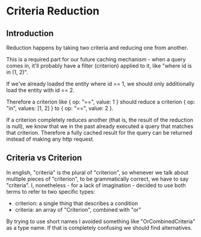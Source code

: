 # Criteria Reduction
## Introduction
Reduction happens by taking two criteria and reducing one from another.

This is a required part for our future caching mechanism - when a query comes in,
it'll probably have a filter (criterion) applied to it, like "where id is in (1, 2)".

If we've already loaded the entity where id == 1, we should only additionally load
the entity with id == 2.

Therefore a criterion like { op: "==", value: 1 } should reduce a criterion
{ op: "in", values: [1, 2] } to { op: "==", value: 2 }.

If a criterion completely reduces another (that is, the result of the reduction is null),
we know that we in the past already executed a query that matches that criterion. Therefore
a fully cached result for the query can be returned instead of making any http request.

## Criteria vs Criterion
In english, "criteria" is the plural of "criterion", so whenever we talk about multiple pieces of "criterion", to be grammatically correct, we have to say "criteria". I, nonetheless - for a lack of imagination - decided to use both terms to refer to two specific types:
- criterion: a single thing that describes a condition
- criteria: an array of "Criterion", combined with "or"

By trying to use short names I avoided something like "OrCombinedCriteria" as a type name.
If that is completely confusing we should find alternatives.

